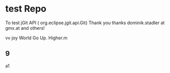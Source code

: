 # test Repo

To test jGit API ( org.eclipse.jgit.api.Git)
Thank you thanks dominik.stadler at gmx.at and others! 


vv
joy
World Go Up. Higher.m


9
---
a1
